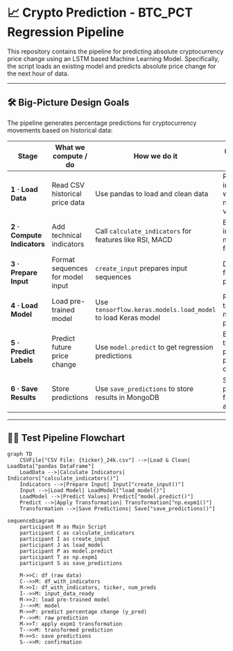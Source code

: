 # 📈 **Crypto Prediction - BTC_PCT Regression Pipeline**

This repository contains the pipeline for predicting absolute cryptocurrency price change using an LSTM based Machine Learning Model. Specifically, the script loads an existing model and predicts absolute price change for the next hour of data.

---

## 🛠 **Big-Picture Design Goals**

The pipeline generates percentage predictions for cryptocurrency movements based on historical data:

| Stage               | What we compute / do                 | How we do it                                            | UX payoff / goal                                   |
|---------------------|--------------------------------------|---------------------------------------------------------|---------------------------------------------------|
| **1 · Load Data**       | Read CSV historical price data     | Use pandas to load and clean data                        | Reliable input without missing values             |
| **2 · Compute Indicators** | Add technical indicators            | Call `calculate_indicators` for features like RSI, MACD | Enrich input with meaningful features             |
| **3 · Prepare Input**   | Format sequences for model input    | `create_input` prepares input sequences                  | Data ready for model prediction                   |
| **4 · Load Model**      | Load pre-trained model              | Use `tensorflow.keras.models.load_model` to load Keras model | Reuse trained model for predictions            |
| **5 · Predict Labels**  | Predict future price change         | Use `model.predict` to get regression predictions        | Estimate the future percentage price change       |
| **6 · Save Results**    | Store predictions                   | Use `save_predictions` to store results in MongoDB      | Save the predictions for further analysis         |

---

## 🧑‍💻 **Test Pipeline Flowchart**

```mermaid
graph TD
    CSVFile["CSV File: {ticker}_24k.csv"] -->|Load & Clean| LoadData["pandas DataFrame"]
    LoadData -->|Calculate Indicators| Indicators["calculate_indicators()"]
    Indicators -->|Prepare Input| Input["create_input()"]
    Input -->|Load Model| LoadModel["load_model()"]
    LoadModel -->|Predict Values| Predict["model.predict()"]
    Predict -->|Apply Transformation| Transformation["np.expm1()"]
    Transformation -->|Save Predictions| Save["save_predictions()"]
```
```mermaid
sequenceDiagram
    participant M as Main Script
    participant C as calculate_indicators
    participant I as create_input
    participant J as load_model
    participant P as model.predict
    participant T as np.expm1
    participant S as save_predictions

    M->>C: df (raw data)
    C-->>M: df_with_indicators
    M->>I: df_with_indicators, ticker, num_preds
    I-->>M: input_data_ready
    M->>J: load pre-trained model
    J-->>M: model
    M->>P: predict percentage change (y_pred)
    P-->>M: raw prediction
    M->>T: apply expm1 transformation
    T-->>M: transformed prediction
    M->>S: save predictions
    S-->>M: confirmation
```
